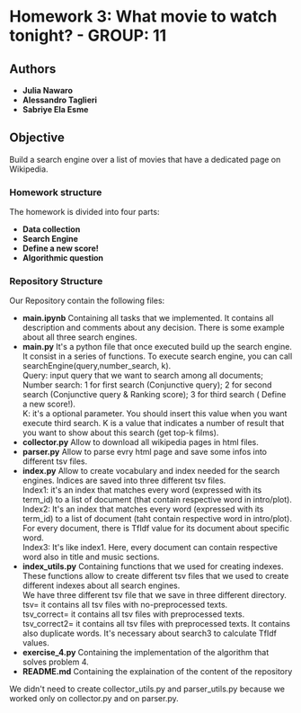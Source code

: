 

# Homework 3: What movie to watch tonight? - GROUP: 11
## Authors
* **Julia Nawaro**
* **Alessandro Taglieri**
* **Sabriye Ela Esme**

## Objective
Build a search engine over a list of movies that have a dedicated page on Wikipedia.


### Homework structure

The homework is divided into four parts: 

* **Data collection**
* **Search Engine**
* **Define a new score!**
* **Algorithmic question**

### Repository Structure

Our Repository contain the following files:

* **main.ipynb**
Containing all tasks that we implemented. It contains all description and comments about any decision. There is some example about all three search engines.
* **main.py**
It's a python file that once executed build up the search engine. It consist in a series of functions. To execute search engine, you can call searchEngine(query,number_search, k). <br>
Query: input query that we want to search among all documents; <br>
Number search: 1 for first search (Conjunctive query); 2 for second search (Conjunctive query & Ranking score); 3 for third search ( Define a new score!). <br>
K: it's a optional parameter. You should insert this value when you want execute third search. K is a value that indicates a number of result that you want to show about this search (get top-k films).
* **collector.py**
Allow to download all wikipedia pages in html files.
* **parser.py**
Allow to parse evry html page and save some infos into different tsv files. 
* **index.py**
Allow to create vocabulary and index needed for the search engines. Indices are saved into three different tsv files. <br>
Index1: it's an index that matches every word (expressed with its term_id) to a list of document (that contain respective word in intro/plot). <br>
Index2: It's an index that matches every word (expressed with its term_id) to a list of document (taht contain respective word in intro/plot). For every document, there is TfIdf value for its document about specific word. <br>
Index3: It's like index1. Here, every document can contain respective word also in title and music sections. <br>
* **index_utils.py**
Containing functions that we used for creating indexes. These functions allow to create different tsv files that we used to create different indexes about all search engines.<br>
We have three different tsv file that we save in three different directory. <br>
tsv= it contains all tsv files with no-preprocessed texts. <br>
tsv_correct= it contains all tsv files with preprocessed texts. <br>
tsv_correct2= it contains all tsv files with preprocessed texts. It contains also duplicate words. It's necessary about search3 to calculate TfIdf values. <br>
* **exercise_4.py**
Containing the implementation of the algorithm that solves problem 4. </br>
* **README.md**
Containing the explaination of the content of the repository </br>

We didn't need to create collector_utils.py and parser_utils.py because we worked only on collector.py and on parser.py.
